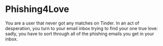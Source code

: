# Phishing4Love

You are a user that never got any matches on Tinder. In an act of desperation, you turn to your email inbox trying to find your one true love: sadly, you have to sort through all of the phishing emails you get in your inbox.
